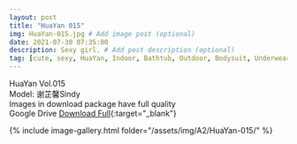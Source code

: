 ```yaml
---
layout: post
title: "HuaYan 015"
img: HuaYan-015.jpg # Add image post (optional)
date: 2021-07-30 07:35:00
description: Sexy girl. # Add post description (optional)
tag: [cute, sexy, HuaYan, Indoor, Bathtub, Outdoor, Bodysuit, Underwear, Cosplay, Big Tits, Tattoo]
---
```

HuaYan Vol.015  
Model: 谢芷馨Sindy  
Images in download package have full quality                    
Google Drive [Download Full](http://gestyy.com/eoAGPL){:target="_blank"}

{% include image-gallery.html folder="/assets/img/A2/HuaYan-015/" %}
